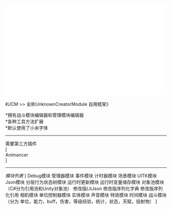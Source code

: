![图片描述](A_UnknownCreator/Textures/UCLogo.png)<br>

《UCM >> 全称UnknownCreatorModule 自用框架》<br>

*拥有战斗模块编辑器和管理模块编辑器<br>
*各种工具方法扩展<br>
*默认使用了小米字体<br>

---------------------------------------------------

需要第三方插件<br>
[<br>
Animancer<br>
]

---------------------------------------------------

*模块列表*
[
Debug模块
管理器模块
事件模块
计时器模块
场景模块
UITK模块
Json模块
分层行为状态树模块
运行时更新模块
运行时变量储存模块
对象池模块（C#分为引用池和Unity对象池）
修改版LitJson
修改版序列化字典
修改版序列化引用
相机模块
单位控制器模块
实体模块
声音模块
特效模块
时间模块
战斗模块（分为 单位，能力，buff，伤害，等级经验，统计，状态，天赋，投射物）
]
